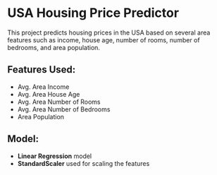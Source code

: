 # USA Housing Price Predictor

This project predicts housing prices in the USA based on several area features such as income, house age, number of rooms, number of bedrooms, and area population.

## Features Used:
- Avg. Area Income
- Avg. Area House Age
- Avg. Area Number of Rooms
- Avg. Area Number of Bedrooms
- Area Population

## Model:
- **Linear Regression** model
- **StandardScaler** used for scaling the features

